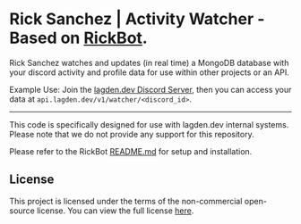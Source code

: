 # Rick Sanchez | Activity Watcher - Based on [RickBot](https://github.com/Lagden-Development/rickbot).
Rick Sanchez watches and updates (in real time) a MongoDB database with your discord activity and profile data for use within other projects or an API.

Example Use: Join the [lagden.dev Discord Server](https://discord.gg/zXumZ5jsBF), then you can access your data at `api.lagden.dev/v1/watcher/<discord_id>`.

---

This code is specifically designed for use with lagden.dev internal systems. Please note that we do not provide any support for this repository.

Please refer to the RickBot [README.md](https://github.com/Lagden-Development/rickbot/blob/main/README.md) for setup and installation.

## License

This project is licensed under the terms of the non-commercial open-source license. You can view the full license [here](https://github.com/Lagden-Development/.github/blob/main/LICENSE).
